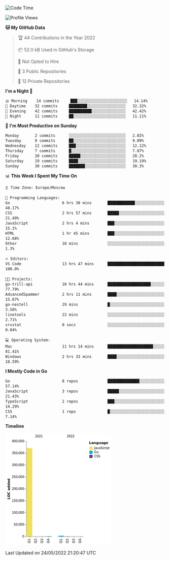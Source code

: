 <!--START_SECTION:waka-->
![Code Time](http://img.shields.io/badge/Code%20Time-317%20hrs%208%20mins-blue)

![Profile Views](http://img.shields.io/badge/Profile%20Views-0-blue)

**🐱 My GitHub Data** 

> 🏆 44 Contributions in the Year 2022
 > 
> 📦 52.0 kB Used in GitHub's Storage 
 > 
> 🚫 Not Opted to Hire
 > 
> 📜 3 Public Repositories 
 > 
> 🔑 12 Private Repositories  
 > 
**I'm a Night 🦉** 

```text
🌞 Morning    14 commits     ███░░░░░░░░░░░░░░░░░░░░░░   14.14% 
🌆 Daytime    32 commits     ████████░░░░░░░░░░░░░░░░░   32.32% 
🌃 Evening    42 commits     ██████████░░░░░░░░░░░░░░░   42.42% 
🌙 Night      11 commits     ██░░░░░░░░░░░░░░░░░░░░░░░   11.11%

```
📅 **I'm Most Productive on Sunday** 

```text
Monday       2 commits      ░░░░░░░░░░░░░░░░░░░░░░░░░   2.02% 
Tuesday      9 commits      ██░░░░░░░░░░░░░░░░░░░░░░░   9.09% 
Wednesday    12 commits     ███░░░░░░░░░░░░░░░░░░░░░░   12.12% 
Thursday     7 commits      █░░░░░░░░░░░░░░░░░░░░░░░░   7.07% 
Friday       20 commits     █████░░░░░░░░░░░░░░░░░░░░   20.2% 
Saturday     19 commits     ████░░░░░░░░░░░░░░░░░░░░░   19.19% 
Sunday       30 commits     ███████░░░░░░░░░░░░░░░░░░   30.3%

```


📊 **This Week I Spent My Time On** 

```text
⌚︎ Time Zone: Europe/Moscow

💬 Programming Languages: 
Go                       6 hrs 38 mins       ████████████░░░░░░░░░░░░░   48.17% 
CSS                      2 hrs 57 mins       █████░░░░░░░░░░░░░░░░░░░░   21.49% 
JavaScript               2 hrs 4 mins        ███░░░░░░░░░░░░░░░░░░░░░░   15.1% 
HTML                     1 hr 45 mins        ███░░░░░░░░░░░░░░░░░░░░░░   12.68% 
Other                    10 mins             ░░░░░░░░░░░░░░░░░░░░░░░░░   1.3%

🔥 Editors: 
VS Code                  13 hrs 47 mins      █████████████████████████   100.0%

🐱‍💻 Projects: 
go-trill-api             10 hrs 44 mins      ███████████████████░░░░░░   77.79% 
AdvancedSpammer          2 hrs 11 mins       ████░░░░░░░░░░░░░░░░░░░░░   15.87% 
go-nestell               29 mins             █░░░░░░░░░░░░░░░░░░░░░░░░   3.58% 
linetools                22 mins             ░░░░░░░░░░░░░░░░░░░░░░░░░   2.71% 
srvstat                  0 secs              ░░░░░░░░░░░░░░░░░░░░░░░░░   0.04%

💻 Operating System: 
Mac                      11 hrs 14 mins      ████████████████████░░░░░   81.41% 
Windows                  2 hrs 33 mins       ████░░░░░░░░░░░░░░░░░░░░░   18.59%

```

**I Mostly Code in Go** 

```text
Go                       8 repos             ██████████████░░░░░░░░░░░   57.14% 
JavaScript               3 repos             █████░░░░░░░░░░░░░░░░░░░░   21.43% 
TypeScript               2 repos             ███░░░░░░░░░░░░░░░░░░░░░░   14.29% 
CSS                      1 repo              █░░░░░░░░░░░░░░░░░░░░░░░░   7.14%

```


**Timeline**

![Chart not found](https://raw.githubusercontent.com/jeezft/jeezft/main/charts/bar_graph.png) 


 Last Updated on 24/05/2022 21:20:47 UTC
<!--END_SECTION:waka-->
